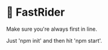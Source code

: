 # :roller_coaster: FastRider
Make sure you're always first in line.

Just 'npm init' and then hit 'npm start'.

